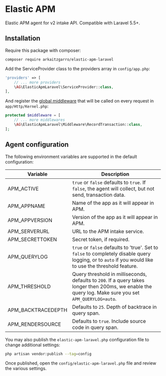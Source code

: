 # Elastic APM 

Elastic APM agent for v2 intake API. Compatible with Laravel 5.5+.

## Installation

Require this package with composer:

    composer require arkaitzgarro/elastic-apm-laravel

Add the ServiceProvider class to the providers array in `config/app.php`:

```php
'providers' => [
    // ... more providers
    \AG\ElasticApmLaravel\ServiceProvider::class,
],
```

And register the [global middleware](https://laravel.com/docs/5.5/middleware#global-middleware) that will be called on every request in `app/Http/Kernel.php`:

```php
protected $middleware = [
    // ... more middlewares
    \AG\ElasticApmLaravel\Middleware\RecordTransaction::class,
];
```

## Agent configuration

The following environment variables are supported in the default configuration:

| Variable          | Description |
|-------------------|-------------|
|APM_ACTIVE         | `true` or `false` defaults to `true`. If `false`, the agent will collect, but not send, transaction data. |
|APM_APPNAME        | Name of the app as it will appear in APM. |
|APM_APPVERSION     | Version of the app as it will appear in APM. |
|APM_SERVERURL      | URL to the APM intake service. |
|APM_SECRETTOKEN    | Secret token, if required. |
|APM_QUERYLOG       | `true` or `false` defaults to 'true'. Set to `false` to completely disable query logging, or to `auto` if you would like to use the threshold feature. |
|APM_THRESHOLD      | Query threshold in milliseconds, defaults to `200`. If a query takes longer then 200ms, we enable the query log. Make sure you set `APM_QUERYLOG=auto`. |
|APM_BACKTRACEDEPTH | Defaults to `25`. Depth of backtrace in query span. |
|APM_RENDERSOURCE   | Defaults to `true`. Include source code in query span. |

You may also publish the `elastic-apm-laravel.php` configuration file to change additional settings:

```bash
php artisan vendor:publish --tag=config
```

Once published, open the `config/elastic-apm-laravel.php` file and review the various settings.
